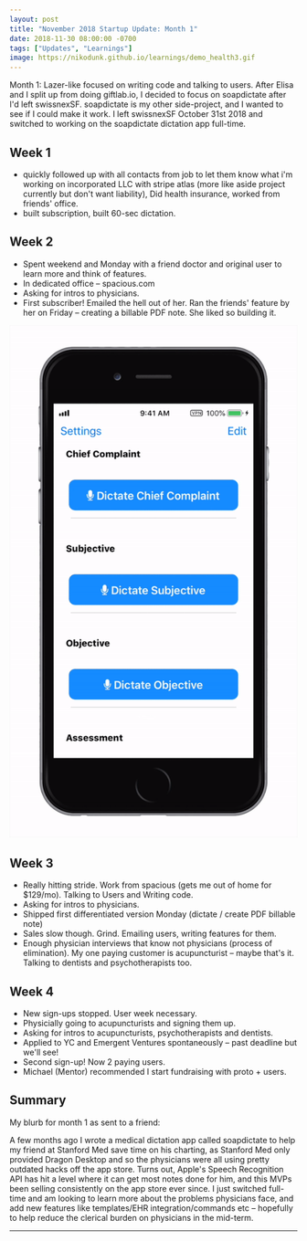 ```yaml
---
layout: post
title: "November 2018 Startup Update: Month 1"
date: 2018-11-30 08:00:00 -0700
tags: ["Updates", "Learnings"]
image: https://nikodunk.github.io/learnings/demo_health3.gif
---
```


Month 1: Lazer-like focused on writing code and talking to users. After Elisa and I split up from doing giftlab.io, I decided to focus on soapdictate after I'd left swissnexSF. soapdictate is my other side-project, and I wanted to see if I could make it work. I left swissnexSF October 31st 2018 and switched to working on the soapdictate dictation app full-time.

## Week 1

- quickly followed up with all contacts from job to let them know what i'm working on
  incorporated LLC with stripe atlas (more like aside project currently but don't want liability), Did health insurance, worked from friends' office.
- built subscription, built 60-sec dictation.

## Week 2

- Spent weekend and Monday with a friend doctor and original user to learn more and think of features.
- In dedicated office – spacious.com
- Asking for intros to physicians.
- First subscriber! Emailed the hell out of her. Ran the friends' feature by her on Friday – creating a billable PDF note. She liked so building it.

![](/assets/startup-updates-1/demo_health3.gif)

## Week 3

- Really hitting stride. Work from spacious (gets me out of home for $129/mo). Talking to Users and Writing code.
- Asking for intros to physicians.
- Shipped first differentiated version Monday (dictate / create PDF billable note)
- Sales slow though. Grind. Emailing users, writing features for them.
- Enough physician interviews that know not physicians (process of elimination). My one paying customer is acupuncturist – maybe that's it. Talking to dentists and psychotherapists too.

## Week 4

- New sign-ups stopped. User week necessary.
- Physicially going to acupuncturists and signing them up.
- Asking for intros to acupuncturists, psychotherapists and dentists.
- Applied to YC and Emergent Ventures spontaneously – past deadline but we'll see!
- Second sign-up! Now 2 paying users.
- Michael (Mentor) recommended I start fundraising with proto + users.

## Summary

My blurb for month 1 as sent to a friend:

A few months ago I wrote a medical dictation app called soapdictate to help my friend at Stanford Med save time on his charting, as Stanford Med only provided Dragon Desktop and so the physicians were all using pretty outdated hacks off the app store. Turns out, Apple's Speech Recognition API has hit a level where it can get most notes done for him, and this MVPs been selling consistently on the app store ever since. I just switched full-time and am looking to learn more about the problems physicians face, and add new features like templates/EHR integration/commands etc – hopefully to help reduce the clerical burden on physicians in the mid-term.

---
